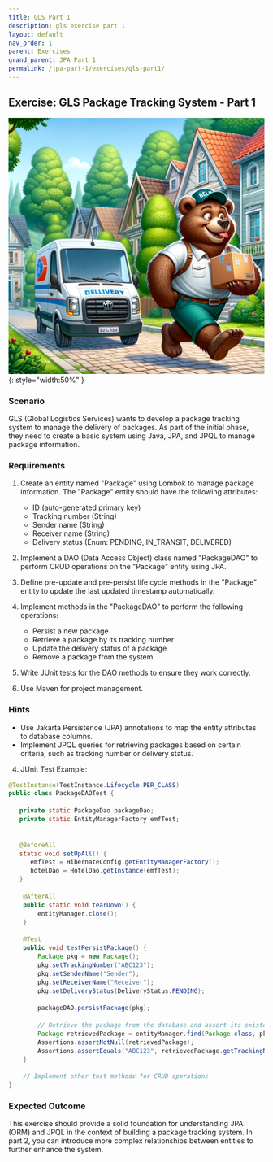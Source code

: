 ```yaml
---
title: GLS Part 1
description: gls exercise part 1
layout: default
nav_order: 1
parent: Exercises
grand_parent: JPA Part 1
permalink: /jpa-part-1/exercises/gls-part1/
---
```


## Exercise: GLS Package Tracking System - Part 1

![](../../images/glsbear.png){: style="width:50%" }

### Scenario

GLS (Global Logistics Services) wants to develop a package tracking system to manage the delivery of packages. As part of the initial phase, they need to create a basic system using Java, JPA, and JPQL to manage package information.

### Requirements

1. Create an entity named "Package" using Lombok to manage package information. The "Package" entity should have the following attributes:
    - ID (auto-generated primary key)
    - Tracking number (String)
    - Sender name (String)
    - Receiver name (String)
    - Delivery status (Enum: PENDING, IN_TRANSIT, DELIVERED)

2. Implement a DAO (Data Access Object) class named "PackageDAO" to perform CRUD operations on the "Package" entity using JPA.

3. Define pre-update and pre-persist life cycle methods in the "Package" entity to update the last updated timestamp automatically.

4. Implement methods in the "PackageDAO" to perform the following operations:
    - Persist a new package
    - Retrieve a package by its tracking number
    - Update the delivery status of a package
    - Remove a package from the system

5. Write JUnit tests for the DAO methods to ensure they work correctly.

6. Use Maven for project management.

### Hints

- Use Jakarta Persistence (JPA) annotations to map the entity attributes to database columns.
- Implement JPQL queries for retrieving packages based on certain criteria, such as tracking number or delivery status.

4. JUnit Test Example:

```java
@TestInstance(TestInstance.Lifecycle.PER_CLASS)
public class PackageDAOTest {
    
   private static PackageDao packageDao;
   private static EntityManagerFactory emfTest;


   @BeforeAll
   static void setUpAll() {
      emfTest = HibernateConfig.getEntityManagerFactory();
      hotelDao = HotelDao.getInstance(emfTest);
   }
   
    @AfterAll
    public static void tearDown() {
        entityManager.close();
    }

    @Test
    public void testPersistPackage() {
        Package pkg = new Package();
        pkg.setTrackingNumber("ABC123");
        pkg.setSenderName("Sender");
        pkg.setReceiverName("Receiver");
        pkg.setDeliveryStatus(DeliveryStatus.PENDING);

        packageDAO.persistPackage(pkg);

        // Retrieve the package from the database and assert its existence
        Package retrievedPackage = entityManager.find(Package.class, pkg.getId());
        Assertions.assertNotNull(retrievedPackage);
        Assertions.assertEquals("ABC123", retrievedPackage.getTrackingNumber());
    }

    // Implement other test methods for CRUD operations
}
```

### Expected Outcome

This exercise should provide a solid foundation for understanding JPA (ORM) and JPQL in the context of building a package tracking system. In part 2, you can introduce more complex relationships between entities to further enhance the system.
